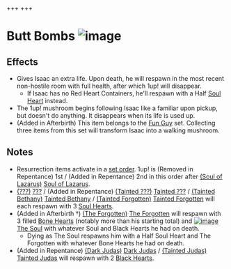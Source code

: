+++
+++

 # Butt Bombs ![image](/image/Butt_Bombs.png) 


Effects
---------


* Gives Isaac an extra life. Upon death, he will respawn in the most recent non-hostile room with full health, after which 1up! will disappear.
	+ If Isaac has no Red Heart Containers, he'll respawn with a Half [Soul Heart](/wiki/Soul_Heart "Soul Heart") instead.
* The 1up! mushroom begins following Isaac like a familiar upon pickup, but doesn't do anything. It disappears when its life is used up.
* (Added in Afterbirth) This item belongs to the [Fun Guy](/wiki/Fun_Guy "Fun Guy") set. Collecting three items from this set will transform Isaac into a walking mushroom.


Notes
-------


* Resurrection items activate in a [set order](/wiki/Category:Revival_items "Category:Revival items"). 1up! is (Removed in Repentance) 1st / (Added in Repentance) 2nd in this order after [(Soul of Lazarus)](/wiki/Cards_and_Runes "Soul of Lazarus") [Soul of Lazarus](/wiki/Cards_and_Runes "Cards and Runes").
* [(???)](/wiki/%3F%3F%3F_(Character) "???") [???](/wiki/%3F%3F%3F_(Character) "??? (Character)") / (Added in Repentance)  [(Tainted ???)](/wiki/Tainted_%3F%3F%3F "Tainted ???") [Tainted ???](/wiki/Tainted_%3F%3F%3F "Tainted ???") /  [(Tainted Bethany)](/wiki/Tainted_Bethany "Tainted Bethany") [Tainted Bethany](/wiki/Tainted_Bethany "Tainted Bethany") /  [(Tainted Forgotten)](/wiki/Tainted_Forgotten "Tainted Forgotten") [Tainted Forgotten](/wiki/Tainted_Forgotten "Tainted Forgotten") will each respawn with 3 [Soul Hearts](/wiki/Soul_Hearts "Soul Hearts").
* (Added in Afterbirth †)  [(The Forgotten)](/wiki/The_Forgotten "The Forgotten") [The Forgotten](/wiki/The_Forgotten "The Forgotten") will respawn with 3 filled [Bone Hearts](/wiki/Bone_Heart "Bone Heart") (notably more than his starting total) and  [![image](/image/The_Soul.png)](/wiki/The_Soul_(Character) "The Soul") [The Soul](/wiki/The_Soul_(Character) "The Soul (Character)") with whatever Soul and Black Hearts he had on death.
	+ Dying as The Soul respawns him with a Half Soul Heart and The Forgotten with whatever Bone Hearts he had on death.
* (Added in Repentance)  [(Dark Judas)](/wiki/Dark_Judas "Dark Judas") [Dark Judas](/wiki/Dark_Judas "Dark Judas") /  [(Tainted Judas)](/wiki/Tainted_Judas "Tainted Judas") [Tainted Judas](/wiki/Tainted_Judas "Tainted Judas") will respawn with 2 [Black Hearts](/wiki/Black_Heart "Black Heart").


